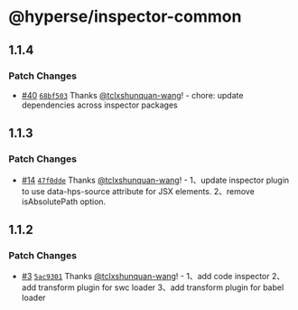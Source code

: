 # @hyperse/inspector-common

## 1.1.4

### Patch Changes

- [#40](https://github.com/hyperse-io/code-inspector/pull/40) [`68bf503`](https://github.com/hyperse-io/code-inspector/commit/68bf5037db8b6447ff68a6413e0ecb31bbea8d3f) Thanks [@tclxshunquan-wang](https://github.com/tclxshunquan-wang)! - chore: update dependencies across inspector packages

## 1.1.3

### Patch Changes

- [#14](https://github.com/hyperse-io/code-inspector/pull/14) [`47f0dde`](https://github.com/hyperse-io/code-inspector/commit/47f0dde428b1d595f605021aa8a2dc0509e9e522) Thanks [@tclxshunquan-wang](https://github.com/tclxshunquan-wang)! - 1、update inspector plugin to use data-hps-source attribute for JSX elements.
  2、remove isAbsolutePath option.

## 1.1.2

### Patch Changes

- [#3](https://github.com/hyperse-io/code-inspector/pull/3) [`5ac9301`](https://github.com/hyperse-io/code-inspector/commit/5ac9301ae8638580296bccc7772d42424e8107b2) Thanks [@tclxshunquan-wang](https://github.com/tclxshunquan-wang)! - 1、add code inspector
  2、add transform plugin for swc loader
  3、add transform plugin for babel loader
